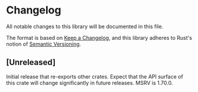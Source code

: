 # Changelog
All notable changes to this library will be documented in this file.

The format is based on [Keep a Changelog](https://keepachangelog.com/en/1.0.0/),
and this library adheres to Rust's notion of
[Semantic Versioning](https://semver.org/spec/v2.0.0.html).

## [Unreleased]
Initial release that re-exports other crates. Expect that the API surface of
this crate will change significantly in future releases.
MSRV is 1.70.0.
